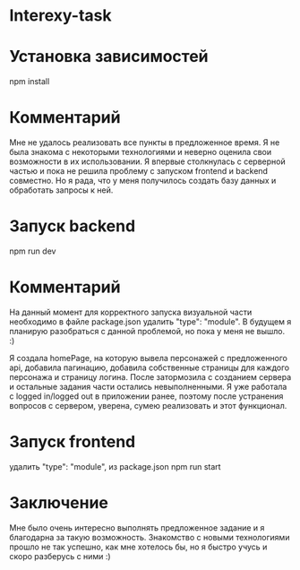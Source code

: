# Interexy-task

# Установка зависимостей
npm install

# Комментарий
Мне не удалось реализовать все пункты в предложенное время. Я не была знакома с некоторыми технологиями и неверно оценила свои возможности в их использовании. 
Я впервые столкнулась с серверной частью и пока не решила проблему с запуском frontend и backend совместно. Но я рада, что у меня получилось создать базу данных и обработать запросы к ней. 

# Запуск backend
npm run dev

# Комментарий
На данный момент для корректного запуска визуальной части необходимо в файле package.json удалить "type": "module". В будущем я планирую разобраться с данной проблемой, но пока у меня не вышло. :)

Я создала homePage, на которую вывела персонажей с предложенного api, добавила пагинацию, добавила собственные страницы для каждого персонажа и страницу логина. После затормозила с созданием сервера и остальные задания части остались невыполненными. 
Я уже работала с logged in/logged out в приложении ранее, поэтому после устранения вопросов с сервером, уверена, сумею реализовать и этот функционал. 

# Запуск frontend
удалить "type": "module", из package.json
npm run start

# Заключение
Мне было очень интересно выполнять предложенное задание и я благодарна за такую возможность. Знакомство с новыми технологиями прошло не так успешно, как мне хотелось бы, но я быстро учусь и скоро разберусь с ними :)
